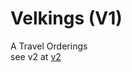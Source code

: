 # Velkings (V1)
A Travel Orderings <br>
see v2 at [v2](https://github.com/Richie-Z?tab=repositories&q=velkings)
